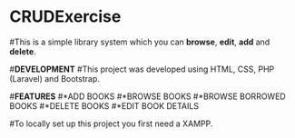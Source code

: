 # CRUDExercise


#This is a simple library system which you can **browse**, **edit**, **add** and **delete**. 

#**DEVELOPMENT**
#This project was developed using HTML, CSS, PHP (Laravel) and Bootstrap.

#**FEATURES**
#*ADD BOOKS
#*BROWSE BOOKS
#*BROWSE BORROWED BOOKS
#*DELETE BOOKS
#*EDIT BOOK DETAILS

#To locally set up this project you first need a XAMPP.
